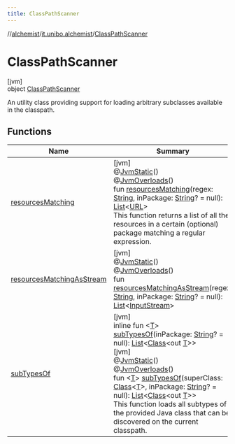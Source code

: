 ```yaml
---
title: ClassPathScanner
---
```

//[alchemist](../../../index.html)/[it.unibo.alchemist](../index.html)/[ClassPathScanner](index.html)



# ClassPathScanner



[jvm]\
object [ClassPathScanner](index.html)

An utility class providing support for loading arbitrary subclasses available in the classpath.



## Functions


| Name | Summary |
|---|---|
| [resourcesMatching](resources-matching.html) | [jvm]<br>@[JvmStatic](https://kotlinlang.org/api/latest/jvm/stdlib/kotlin.jvm/-jvm-static/index.html)()<br>@[JvmOverloads](https://kotlinlang.org/api/latest/jvm/stdlib/kotlin.jvm/-jvm-overloads/index.html)()<br>fun [resourcesMatching](resources-matching.html)(regex: [String](https://kotlinlang.org/api/latest/jvm/stdlib/kotlin/-string/index.html), inPackage: [String](https://kotlinlang.org/api/latest/jvm/stdlib/kotlin/-string/index.html)? = null): [List](https://kotlinlang.org/api/latest/jvm/stdlib/kotlin.collections/-list/index.html)<[URL](https://docs.oracle.com/javase/8/docs/api/java/net/URL.html)><br>This function returns a list of all the resources in a certain (optional) package matching a regular expression. |
| [resourcesMatchingAsStream](resources-matching-as-stream.html) | [jvm]<br>@[JvmStatic](https://kotlinlang.org/api/latest/jvm/stdlib/kotlin.jvm/-jvm-static/index.html)()<br>@[JvmOverloads](https://kotlinlang.org/api/latest/jvm/stdlib/kotlin.jvm/-jvm-overloads/index.html)()<br>fun [resourcesMatchingAsStream](resources-matching-as-stream.html)(regex: [String](https://kotlinlang.org/api/latest/jvm/stdlib/kotlin/-string/index.html), inPackage: [String](https://kotlinlang.org/api/latest/jvm/stdlib/kotlin/-string/index.html)? = null): [List](https://kotlinlang.org/api/latest/jvm/stdlib/kotlin.collections/-list/index.html)<[InputStream](https://docs.oracle.com/javase/8/docs/api/java/io/InputStream.html)> |
| [subTypesOf](sub-types-of.html) | [jvm]<br>inline fun <[T](sub-types-of.html)> [subTypesOf](sub-types-of.html)(inPackage: [String](https://kotlinlang.org/api/latest/jvm/stdlib/kotlin/-string/index.html)? = null): [List](https://kotlinlang.org/api/latest/jvm/stdlib/kotlin.collections/-list/index.html)<[Class](https://docs.oracle.com/javase/8/docs/api/java/lang/Class.html)<out [T](sub-types-of.html)>><br>[jvm]<br>@[JvmStatic](https://kotlinlang.org/api/latest/jvm/stdlib/kotlin.jvm/-jvm-static/index.html)()<br>@[JvmOverloads](https://kotlinlang.org/api/latest/jvm/stdlib/kotlin.jvm/-jvm-overloads/index.html)()<br>fun <[T](sub-types-of.html)> [subTypesOf](sub-types-of.html)(superClass: [Class](https://docs.oracle.com/javase/8/docs/api/java/lang/Class.html)<[T](sub-types-of.html)>, inPackage: [String](https://kotlinlang.org/api/latest/jvm/stdlib/kotlin/-string/index.html)? = null): [List](https://kotlinlang.org/api/latest/jvm/stdlib/kotlin.collections/-list/index.html)<[Class](https://docs.oracle.com/javase/8/docs/api/java/lang/Class.html)<out [T](sub-types-of.html)>><br>This function loads all subtypes of the provided Java class that can be discovered on the current classpath. |

